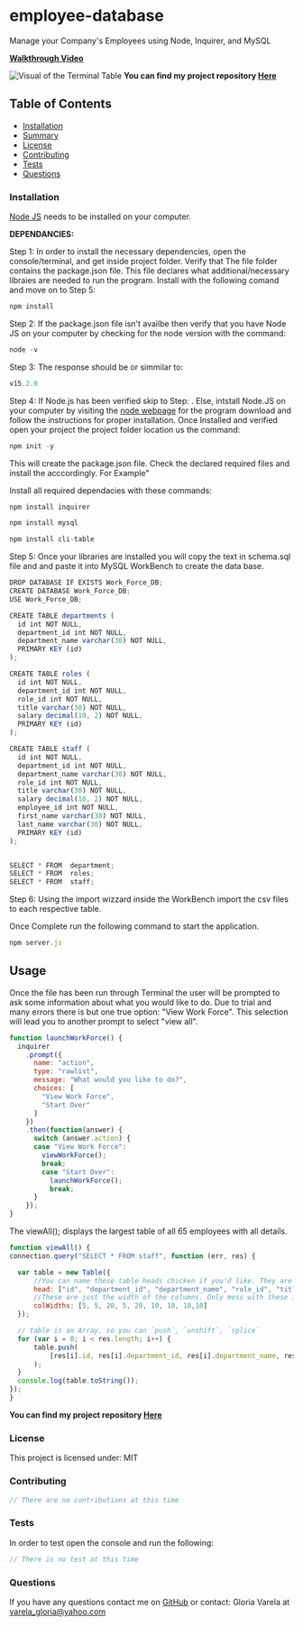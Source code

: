 # employee-database

Manage your Company's Employees using Node, Inquirer, and MySQL

[**Walkthrough Video**](https://drive.google.com/file/d/1HQLdwwGpdxbT_BhZ5XMSdt34rIMZbL1V/view)

![Visual of the Terminal Table](https://github.com/gcvarela21/work_force.db/blob/main/referances/terminal.png?raw=true)
**You can find my project repository [Here](https://github.com/gcvarela21/work_force.db)**

## Table of Contents

* [Installation](#installation)
* [Summary](#summary)
* [License](#license)
* [Contributing](#contributing)
* [Tests](#tests)
* [Questions](#questions)

### Installation

[Node JS](https://nodejs.org/en/download/) needs to be installed on your computer.

**DEPENDANCIES:**

Step 1:
In order to install the necessary dependencies, open the console/terminal, and get inside project folder. Verify that The file folder contains the package.json file. This file declares what additional/necessary libraies are needed to run the program. Install with the following comand and move on to Step 5:

```javascript
npm install
```

Step 2:
If the package.json file isn't availbe then verify that you have Node JS on your computer by checking for the node version with the command:

```javascript
node -v
```

Step 3:
The response should be or simmilar to:

```javascript
v15.2.0
```

Step 4:
If Node.js has been verified skip to Step: . Else, intstall Node.JS on your computer by visiting the [node webpage](https://nodejs.org/en/download/) for the program download and follow the instructions for proper installation. Once Installed and verified open your project the project folder location us the command:

```javascript
npm init -y
```

This will create the package.json file.
Check the declared required files and install the acccordingly.
For Example"

Install all required dependacies with these commands:

```javascript
npm install inquirer

npm install mysql

npm install cli-table
```

Step 5:
Once your libraries are installed you will copy the text in schema.sql file and and paste it into MySQL WorkBench to create the data base.

```javascript
DROP DATABASE IF EXISTS Work_Force_DB;
CREATE DATABASE Work_Force_DB;
USE Work_Force_DB;

CREATE TABLE departments (
  id int NOT NULL,
  department_id int NOT NULL,
  department_name varchar(30) NOT NULL,
  PRIMARY KEY (id)
);

CREATE TABLE roles (
  id int NOT NULL,
  department_id int NOT NULL,
  role_id int NOT NULL,
  title varchar(30) NOT NULL,
  salary decimal(10, 2) NOT NULL,
  PRIMARY KEY (id)
);

CREATE TABLE staff (
  id int NOT NULL,
  department_id int NOT NULL,
  department_name varchar(30) NOT NULL,
  role_id int NOT NULL,
  title varchar(30) NOT NULL,
  salary decimal(10, 2) NOT NULL,
  employee_id int NOT NULL,
  first_name varchar(30) NOT NULL,
  last_name varchar(30) NOT NULL,
  PRIMARY KEY (id)
);


SELECT * FROM  department;
SELECT * FROM  roles;
SELECT * FROM  staff;
```

Step 6: Using the import wizzard inside the WorkBench import the csv files to each respective table.

Once Complete run the following command to start the application.

```javascript
npm server.js
```

## Usage

Once the file has been run through Terminal the user will be prompted to ask some information about what you would like to do. Due to trial and many errors there is but one true option: "View Work Force". This selection will lead you to another prompt to select "view all".

```javascript
function launchWorkForce() {
  inquirer
    .prompt({
      name: "action",
      type: "rawlist",
      message: "What would you like to do?",
      choices: [
        "View Work Force",
        "Start Over"
      ]
    })
    .then(function(answer) {
      switch (answer.action) {
      case "View Work Force":
        viewWorkForce();
        break;
        case "Start Over":
          launchWorkForce();
          break;
      }
    });
}
```

The viewAll(); displays the largest table of all 65 employees with all details.

```javascript
function viewAll() {
connection.query("SELECT * FROM staff", function (err, res) {

  var table = new Table({
      //You can name these table heads chicken if you'd like. They are simply the headers for a table we're putting our data in
      head: ["id", "department_id", "department_name", "role_id", "title", "salary", "employee_id", "first_name", "last_name"],
      //These are just the width of the columns. Only mess with these if you want to change the cosmetics of our response
      colWidths: [5, 5, 20, 5, 20, 10, 10, 10,10]
  });

  // table is an Array, so you can `push`, `unshift`, `splice`
  for (var i = 0; i < res.length; i++) {
      table.push(
          [res[i].id, res[i].department_id, res[i].department_name, res[i].role_id, res[i].title, res[i].salary, res[i].employee_id, res[i].first_name, res[i].last_name],
      );
  }
  console.log(table.toString());
});
}
```

**You can find my project repository [Here](https://github.com/gcvarela21/work_force.db)**

### License

This project is licensed under:
MIT

### Contributing

```javascript
// There are no contributions at this time
```

### Tests

In order to test open the console and run the following:

```javascript
// There is no test at this time
```

### Questions

If you have any questions contact me on [GitHub](https://github.com/gcvarela21) or contact:
Gloria Varela at varela_gloria@yahoo.com
